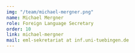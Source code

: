 ```yaml
---
img: "/team/michael-mergner.png"
name: Michael Mergner
role: Foreign Language Secretary
order: 10
link: michael-mergner
mail: eml-sekretariat at inf.uni-tuebingen.de
---
```


